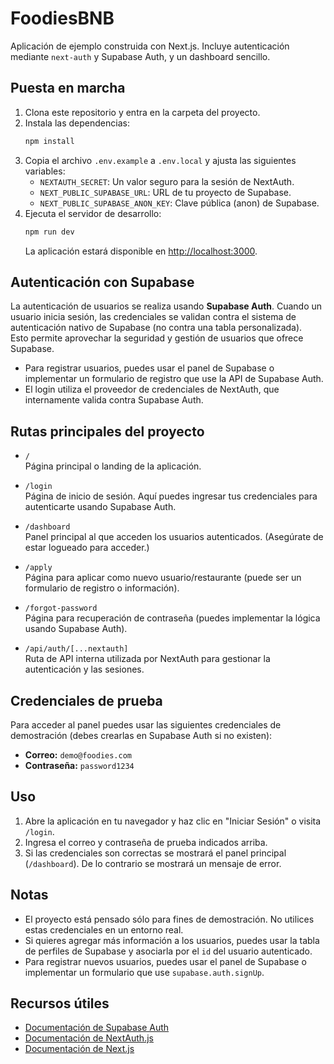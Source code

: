# FoodiesBNB

Aplicación de ejemplo construida con Next.js. Incluye autenticación mediante `next-auth` y Supabase Auth, y un dashboard sencillo.

## Puesta en marcha

1. Clona este repositorio y entra en la carpeta del proyecto.
2. Instala las dependencias:
   ```bash
   npm install
   ```
3. Copia el archivo `.env.example` a `.env.local` y ajusta las siguientes variables:
   - `NEXTAUTH_SECRET`: Un valor seguro para la sesión de NextAuth.
   - `NEXT_PUBLIC_SUPABASE_URL`: URL de tu proyecto de Supabase.
   - `NEXT_PUBLIC_SUPABASE_ANON_KEY`: Clave pública (anon) de Supabase.
4. Ejecuta el servidor de desarrollo:
   ```bash
   npm run dev
   ```
   La aplicación estará disponible en [http://localhost:3000](http://localhost:3000).

## Autenticación con Supabase

La autenticación de usuarios se realiza usando **Supabase Auth**. Cuando un usuario inicia sesión, las credenciales se validan contra el sistema de autenticación nativo de Supabase (no contra una tabla personalizada).  
Esto permite aprovechar la seguridad y gestión de usuarios que ofrece Supabase.

- Para registrar usuarios, puedes usar el panel de Supabase o implementar un formulario de registro que use la API de Supabase Auth.
- El login utiliza el proveedor de credenciales de NextAuth, que internamente valida contra Supabase Auth.

## Rutas principales del proyecto

- `/`  
  Página principal o landing de la aplicación.

- `/login`  
  Página de inicio de sesión. Aquí puedes ingresar tus credenciales para autenticarte usando Supabase Auth.

- `/dashboard`  
  Panel principal al que acceden los usuarios autenticados. (Asegúrate de estar logueado para acceder.)

- `/apply`  
  Página para aplicar como nuevo usuario/restaurante (puede ser un formulario de registro o información).

- `/forgot-password`  
  Página para recuperación de contraseña (puedes implementar la lógica usando Supabase Auth).

- `/api/auth/[...nextauth]`  
  Ruta de API interna utilizada por NextAuth para gestionar la autenticación y las sesiones.

## Credenciales de prueba

Para acceder al panel puedes usar las siguientes credenciales de demostración (debes crearlas en Supabase Auth si no existen):

- **Correo:** `demo@foodies.com`
- **Contraseña:** `password1234`

## Uso

1. Abre la aplicación en tu navegador y haz clic en "Iniciar Sesión" o visita `/login`.
2. Ingresa el correo y contraseña de prueba indicados arriba.
3. Si las credenciales son correctas se mostrará el panel principal (`/dashboard`). De lo contrario se mostrará un mensaje de error.

## Notas

- El proyecto está pensado sólo para fines de demostración. No utilices estas credenciales en un entorno real.
- Si quieres agregar más información a los usuarios, puedes usar la tabla de perfiles de Supabase y asociarla por el `id` del usuario autenticado.
- Para registrar nuevos usuarios, puedes usar el panel de Supabase o implementar un formulario que use `supabase.auth.signUp`.

## Recursos útiles

- [Documentación de Supabase Auth](https://supabase.com/docs/guides/auth)
- [Documentación de NextAuth.js](https://next-auth.js.org/)
- [Documentación de Next.js](https://nextjs.org/docs)

